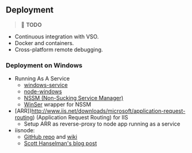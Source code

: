 ## Deployment
> :triangular_flag_on_post: **TODO**
* Continuous integration with VSO.
* Docker and containers.
* Cross-platform remote debugging.

### Deployment on Windows
* Running As A Service
  * [windows-service](https://www.npmjs.com/package/windows-service)
  * [node-windows](https://github.com/coreybutler/node-windows)
  * [NSSM (Non-Sucking Service Manager)](http://nssm.cc/)
  * [WinSer](http://jfromaniello.github.com/winser/) wrapper for NSSM
* [ARR])http://www.iis.net/downloads/microsoft/application-request-routing) (Application Request Routing) for IIS
  * Setup ARR as reverse-proxy to node app running as a service
* iisnode:
  * [GitHub repo](https://github.com/tjanczuk/iisnode/wiki) and [wiki](https://github.com/tjanczuk/iisnode/wiki)
  * [Scott Hanselman's blog post](http://www.hanselman.com/blog/InstallingAndRunningNodejsApplicationsWithinIISOnWindowsAreYouMad.aspx)
